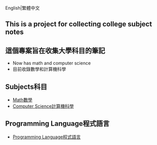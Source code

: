 English|繁體中文
## This is a project for collecting college subject notes
## 這個專案旨在收集大學科目的筆記
* Now has math and computer science
* 目前收錄數學和計算機科學
## Subjects科目
* [Math數學](https://github.com/university-subject/Mathematic)
* [Computer Science計算機科學](https://github.com/university-subject/Computer-Science)
## Programming Language程式語言
* [Programming Language程式語言](https://github.com/university-subject/Programming-Language)
